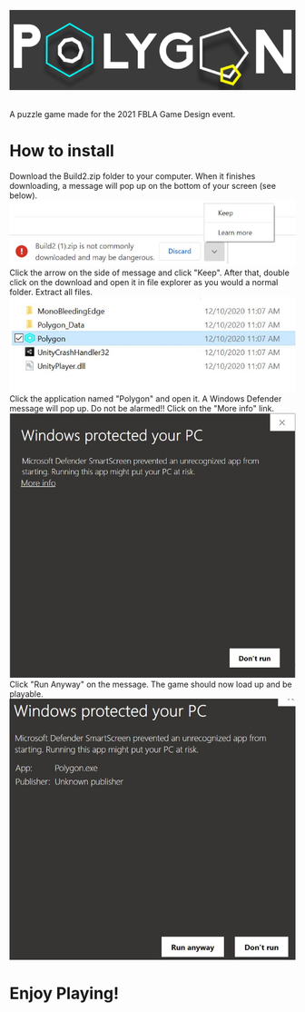 <p align="center">
<img src="/logo.png">
</p>
<br> A puzzle game made for the 2021 FBLA Game Design event.

# How to install
Download the Build2.zip folder to your computer. When it finishes downloading, a message will pop up on the bottom of your screen (see below).
<br> <img src = "/1.JPG"> <br>
Click the arrow on the side of message and click "Keep". After that, double click on the download and open it in file explorer as you would a normal folder. Extract all files.
<br> <img src = "/2.JPG"> <br>
Click the application named "Polygon" and open it. A Windows Defender message will pop up. Do not be alarmed!! Click  on the "More info" link.
<br> <img src ="/3.JPG"> <br>
Click "Run Anyway" on the message. The game should now load up and be playable.
<br> <img src ="/4.JPG"> <br>

# Enjoy Playing!
